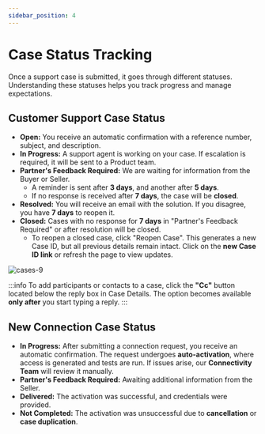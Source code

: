 ```yaml
---
sidebar_position: 4
---
```


# Case Status Tracking

Once a support case is submitted, it goes through different statuses. Understanding these statuses helps you track progress and manage expectations.

## Customer Support Case Status

- **Open:** You receive an automatic confirmation with a reference number, subject, and description.
- **In Progress:** A support agent is working on your case. If escalation is required, it will be sent to a Product team.
- **Partner's Feedback Required:** We are waiting for information from the Buyer or Seller.
  - A reminder is sent after **3 days**, and another after **5 days**.
  - If no response is received after **7 days**, the case will be **closed**.
- **Resolved:** You will receive an email with the solution. If you disagree, you have **7 days** to reopen it.
- **Closed:** Cases with no response for **7 days** in "Partner's Feedback Required" or after resolution will be closed.
    - To reopen a closed case, click "Reopen Case". This generates a new Case ID, but all previous details remain intact. Click on the **new Case ID link** or refresh the page to view updates.

![cases-9](https://storage.travelgate.com//kbase/cases-9.jpg)

:::info
To add participants or contacts to a case, click the **"Cc"** button located below the reply box in Case Details.
The option becomes available **only after** you start typing a reply.
:::

## New Connection Case Status

- **In Progress:** After submitting a connection request, you receive an automatic confirmation. The request undergoes **auto-activation**, where access is generated and tests are run. If issues arise, our **Connectivity Team** will review it manually.
- **Partner's Feedback Required:** Awaiting additional information from the Seller.
- **Delivered:** The activation was successful, and credentials were provided.
- **Not Completed:** The activation was unsuccessful due to **cancellation** or **case duplication**.
